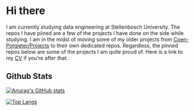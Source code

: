 # Hi there

I am currently studying data engineering at Stellenbosch University. The repos I have piined are a few of the projects I have done on the side while studying. I am in the midst of moving some of my older projects from [Coen-Potgieter/Projects](https://github.com/Coen-Potgieter/Projects) to their own dedicated repos. Regardless, the pinned repos below are some of the projects I am quite proud of. Here is a link to my [CV](https://coen-potgieter.github.io/CV/) if you're after that.

## Github Stats
[![Anurag's GitHub stats](https://github-readme-stats.vercel.app/api?username=coen-potgieter&show_icons=true&theme=noctis_minimus)](https://github.com/anuraghazra/github-readme-stats)

[![Top Langs](https://github-readme-stats.vercel.app/api/top-langs/?username=coen-potgieter&theme=noctis_minimus)](https://github.com/anuraghazra/github-readme-stats)
